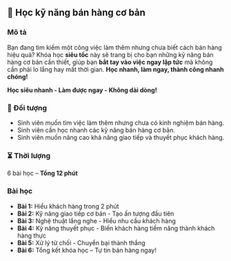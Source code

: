 ## 📌 Học kỹ năng bán hàng cơ bản  

### Mô tả  
Bạn đang tìm kiếm một công việc làm thêm nhưng chưa biết cách bán hàng hiệu quả? Khóa học **siêu tốc** này sẽ trang bị cho bạn những kỹ năng bán hàng cơ bản cần thiết, giúp bạn **bắt tay vào việc ngay lập tức** mà không cần phải lo lắng hay mất thời gian. **Học nhanh, làm ngay, thành công nhanh chóng!**  

**Học siêu nhanh - Làm được ngay - Không dài dòng!**  

### 🎯 Đối tượng  
- Sinh viên muốn tìm việc làm thêm nhưng chưa có kinh nghiệm bán hàng.  
- Sinh viên cần học nhanh các kỹ năng bán hàng cơ bản.  
- Sinh viên muốn nâng cao khả năng giao tiếp và thuyết phục khách hàng.  

### ⏳ Thời lượng  
6 bài học – **Tổng 12 phút**  

### Bài học  
- **Bài 1:** Hiểu khách hàng trong 2 phút  
- **Bài 2:** Kỹ năng giao tiếp cơ bản - Tạo ấn tượng đầu tiên  
- **Bài 3:** Nghệ thuật lắng nghe - Hiểu nhu cầu khách hàng  
- **Bài 4:** Kỹ năng thuyết phục - Biến khách hàng tiềm năng thành khách hàng thực  
- **Bài 5:** Xử lý từ chối - Chuyển bại thành thắng  
- **Bài 6:** Tổng kết khóa học – Tự tin bán hàng ngay!